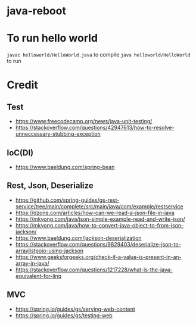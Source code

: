 # java-reboot


# To run hello world

`javac helloworld/HelloWorld.java` to compile
`java helloworld/HelloWorld` to run


# Credit

## Test
 - https://www.freecodecamp.org/news/java-unit-testing/
 - https://stackoverflow.com/questions/42947613/how-to-resolve-unneccessary-stubbing-exception

## IoC(DI)
 - https://www.baeldung.com/spring-bean

## Rest, Json, Deserialize
 - https://github.com/spring-guides/gs-rest-service/tree/main/complete/src/main/java/com/example/restservice
 - https://dzone.com/articles/how-can-we-read-a-json-file-in-java
 - https://mkyong.com/java/json-simple-example-read-and-write-json/
 - https://mkyong.com/java/how-to-convert-java-object-to-from-json-jackson/
 - https://www.baeldung.com/jackson-deserialization
 - https://stackoverflow.com/questions/9829403/deserialize-json-to-arraylistpojo-using-jackson
 - https://www.geeksforgeeks.org/check-if-a-value-is-present-in-an-array-in-java/
 - https://stackoverflow.com/questions/1217228/what-is-the-java-equivalent-for-linq

## MVC
 - https://spring.io/guides/gs/serving-web-content
 - https://spring.io/guides/gs/testing-web

